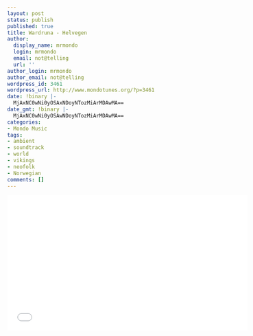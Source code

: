 ```yaml
---
layout: post
status: publish
published: true
title: Wardruna - Helvegen
author:
  display_name: mrmondo
  login: mrmondo
  email: not@telling
  url: ''
author_login: mrmondo
author_email: not@telling
wordpress_id: 3461
wordpress_url: http://www.mondotunes.org/?p=3461
date: !binary |-
  MjAxNC0wNi0yOSAxNDoyNTozMiArMDAwMA==
date_gmt: !binary |-
  MjAxNC0wNi0yOSAwNDoyNTozMiArMDAwMA==
categories:
- Mondo Music
tags:
- ambient
- soundtrack
- world
- vikings
- neofolk
- Norwegian
comments: []
---
```

<iframe width="560" height="315" src="//www.youtube.com/embed/vgDp-JmbgkU" frameborder="0"> </iframe>

